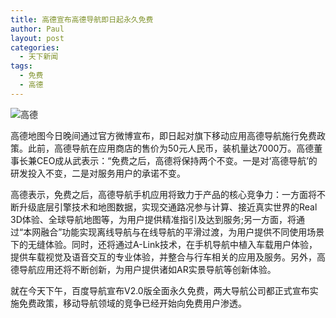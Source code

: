 ```yaml
---
title: 高德宣布高德导航即日起永久免费
author: Paul
layout: post
categories:
  - 天下新闻
tags:
  - 免费
  - 高德
--- 
```


![高德](http://upy.chztv.com/2013-0709/autonavi-free.png)


高德地图今日晚间通过官方微博宣布，即日起对旗下移动应用高德导航施行免费政策。此前，高德导航在应用商店的售价为50元人民币，装机量达7000万。高德董事长兼CEO成从武表示：&ldquo;免费之后，高德将保持两个不变。一是对&lsquo;高德导航&rsquo;的研发投入不变，二是对服务用户的承诺不变。

高德表示，免费之后，高德导航手机应用将致力于产品的核心竞争力：一方面将不断升级底层引擎技术和地图数据，实现交通路况参与计算、接近真实世界的Real 3D体验、全球导航地图等，为用户提供精准指引及达到服务;另一方面，将通过&ldquo;本网融合&rdquo;功能实现离线导航与在线导航的平滑过渡，为用户提供不同使用场景下的无缝体验。同时，还将通过A-Link技术，在手机导航中植入车载用户体验，提供车载视觉及语音交互的专业体验，并整合与行车相关的应用及服务。另外，高德导航应用还将不断创新，为用户提供诸如AR实景导航等创新体验。

就在今天下午，百度导航宣布V2.0版全面永久免费，两大导航公司都正式宣布实施免费政策，移动导航领域的竞争已经开始向免费用户渗透。